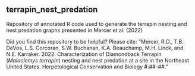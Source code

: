 ## terrapin_nest_predation
Repository of annotated R code used to generate the terrapin nesting and nest predation graphs presented in Mercer et al. (2022)

Did you find this repository to be helpful? Please cite: "Mercer, R.D., T.B. DeVos, L.S. Corcoran, S.W. Buchanan, K.A. Beauchamp, M.H. Linck, and N.E. Karraker. 2022. Characterization of Diamondback Terrapin (_Malaclemys terrapin_) nesting and nest predation at a site in the Northeast United States. Herpetological Conservation and Biology #:##-##."
